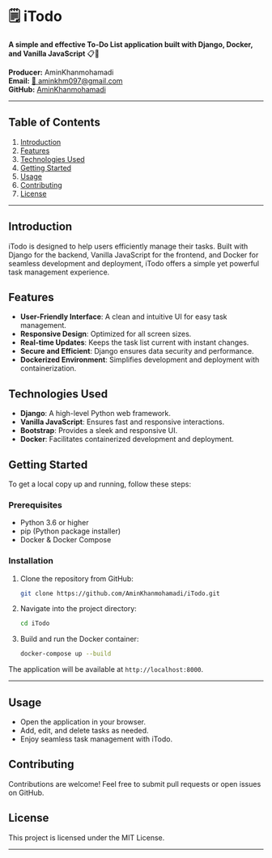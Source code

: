 # 🗒️ iTodo

**A simple and effective To-Do List application built with Django, Docker, and Vanilla JavaScript** 📋🚀

**Producer:** AminKhanmohamadi  
**Email:** [📧 aminkhm097@gmail.com](mailto:aminkhm097@gmail.com)  
**GitHub:** [AminKhanmohamadi](https://github.com/AminKhanmohamadi/iTodo.git)

---

## Table of Contents

1. [Introduction](#introduction)
2. [Features](#features)
3. [Technologies Used](#technologies-used)
4. [Getting Started](#getting-started)
5. [Usage](#usage)
6. [Contributing](#contributing)
7. [License](#license)

---

## Introduction

iTodo is designed to help users efficiently manage their tasks. Built with Django for the backend, Vanilla JavaScript for the frontend, and Docker for seamless development and deployment, iTodo offers a simple yet powerful task management experience.

## Features

- **User-Friendly Interface**: A clean and intuitive UI for easy task management.
- **Responsive Design**: Optimized for all screen sizes.
- **Real-time Updates**: Keeps the task list current with instant changes.
- **Secure and Efficient**: Django ensures data security and performance.
- **Dockerized Environment**: Simplifies development and deployment with containerization.

## Technologies Used

- **Django**: A high-level Python web framework.
- **Vanilla JavaScript**: Ensures fast and responsive interactions.
- **Bootstrap**: Provides a sleek and responsive UI.
- **Docker**: Facilitates containerized development and deployment.

## Getting Started

To get a local copy up and running, follow these steps:

### Prerequisites

- Python 3.6 or higher
- pip (Python package installer)
- Docker & Docker Compose

### Installation

1. Clone the repository from GitHub:
   ```sh
   git clone https://github.com/AminKhanmohamadi/iTodo.git
   ```
2. Navigate into the project directory:
   ```sh
   cd iTodo
   ```
3. Build and run the Docker container:
   ```sh
   docker-compose up --build
   ```

The application will be available at `http://localhost:8000`.

---

## Usage

- Open the application in your browser.
- Add, edit, and delete tasks as needed.
- Enjoy seamless task management with iTodo.

## Contributing

Contributions are welcome! Feel free to submit pull requests or open issues on GitHub.

## License

This project is licensed under the MIT License.

---



